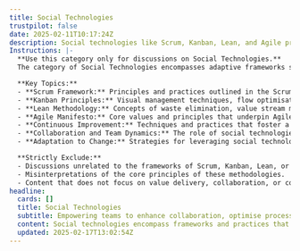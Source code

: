 ```yaml
---
title: Social Technologies
trustpilot: false
date: 2025-02-11T10:17:24Z
description: Social technologies like Scrum, Kanban, Lean, and Agile practices are adaptive frameworks that enable organisations to deliver value, foster collaboration, and drive continuous improvement. Scrum provides a structured approach for iterative development and team accountability, Kanban enhances flow and transparency through visual management, and Lean focuses on eliminating waste for maximum efficiency. Together, these practices serve as dynamic tools for teams to respond swiftly to change, optimise processes, and sustain innovation in complex environments. Explore how social technologies empower teams to build better products, faster, while continuously evolving their ways of working.
Instructions: |-
  **Use this category only for discussions on Social Technologies.**  
  The category of Social Technologies encompasses adaptive frameworks such as Scrum, Kanban, Lean, and Agile practices that facilitate value delivery, enhance collaboration, and promote continuous improvement within organisations. These methodologies are designed to help teams navigate complexity and respond effectively to change.

  **Key Topics:**
  - **Scrum Framework:** Principles and practices outlined in the Scrum Guide, including roles (Scrum Master, Product Owner, Development Team), events (Sprints, Daily Stand-ups, Sprint Reviews), and artefacts (Product Backlog, Sprint Backlog, Increment).
  - **Kanban Principles:** Visual management techniques, flow optimisation, and the importance of limiting work in progress (WIP) to enhance efficiency and transparency.
  - **Lean Methodology:** Concepts of waste elimination, value stream mapping, and the pursuit of maximum efficiency as articulated by thought leaders like Taiichi Ohno and W. Edwards Deming.
  - **Agile Manifesto:** Core values and principles that underpin Agile methodologies, focusing on customer collaboration, responsiveness to change, and iterative development.
  - **Continuous Improvement:** Techniques and practices that foster a culture of ongoing enhancement in processes and team dynamics.
  - **Collaboration and Team Dynamics:** The role of social technologies in fostering teamwork, accountability, and communication within cross-functional teams.
  - **Adaptation to Change:** Strategies for leveraging social technologies to respond swiftly to market demands and evolving project requirements.

  **Strictly Exclude:**
  - Discussions unrelated to the frameworks of Scrum, Kanban, Lean, or Agile practices.
  - Misinterpretations of the core principles of these methodologies.
  - Content that does not focus on value delivery, collaboration, or continuous improvement within teams.
headline:
  cards: []
  title: Social Technologies
  subtitle: Empowering teams to enhance collaboration, optimise processes, and adapt swiftly in complex environments through innovative frameworks and practices.
  content: Social technologies encompass frameworks and practices that enhance team collaboration, streamline workflows, and facilitate rapid adaptation in dynamic environments. Posts should explore iterative development, visual management, waste reduction, and evidence-based decision-making, drawing on insights from thought leaders to foster continuous improvement and innovation.
  updated: 2025-02-17T13:02:54Z
---
```

